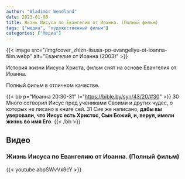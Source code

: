 ```yaml
---
author: "Wladimir Wendland"
date: 2023-01-06
title: Жизнь Иисуса по Евангелию от Иоанна. (Полный фильм)
tags: ["медиа", "художественный фильм"]
categories: ["Медиа"]
---
```


{{< image
src="/img/cover_zhizn-iisusa-po-evangeliyu-ot-ioanna-film.webp"
alt="Евангелие от Иоанна (2003)" >}}

История жизни Иисуса Христа, фильм снят на основе Евангелия от Иоанна.

Полный фильм в отличном качестве.

<!--more-->

{{< bb p="Иоанна 20:30-31" l="https://bible.by/syn/43/20/#30" >}}
30 Много сотворил Иисус пред учениками Своими и других чудес, о которых не писано в книге сей.
31 Сие же написано, **дабы вы уверовали, что Иисус есть Христос, Сын Божий, и, веруя, имели жизнь во имя Его**.
{{< /bb >}}

## Видео

### Жизнь Иисуса по Евангелию от Иоанна. (Полный фильм)
{{< youtube abpSWvVx9cY >}}